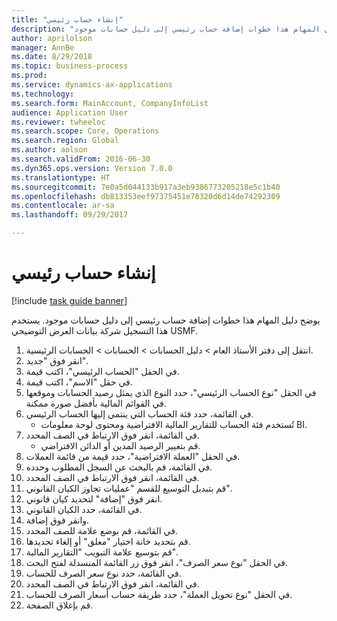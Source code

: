 ```yaml
--- 
title: "إنشاء حساب رئيسي"
description: "يوضح دليل المهام هذا خطوات إضافة حساب رئيسي إلى دليل حسابات موجود."
author: aprilolson
manager: AnnBe
ms.date: 8/29/2018
ms.topic: business-process
ms.prod: 
ms.service: dynamics-ax-applications
ms.technology: 
ms.search.form: MainAccount, CompanyInfoList
audience: Application User
ms.reviewer: twheeloc
ms.search.scope: Core, Operations
ms.search.region: Global
ms.author: aolson
ms.search.validFrom: 2016-06-30
ms.dyn365.ops.version: Version 7.0.0
ms.translationtype: HT
ms.sourcegitcommit: 7e0a5d044133b917a3eb9386773205218e5c1b40
ms.openlocfilehash: db813353eef97375451e78320d6d14de74292309
ms.contentlocale: ar-sa
ms.lasthandoff: 09/29/2017

---
```

# <a name="create-a-main-account"></a>إنشاء حساب رئيسي

[!include [task guide banner](../../includes/task-guide-banner.md)]

يوضح دليل المهام هذا خطوات إضافة حساب رئيسي إلى دليل حسابات موجود. يستخدم هذا التسجيل شركة بيانات العرض التوضيحي USMF.  

1. انتقل إلى دفتر الأستاذ العام > دليل الحسابات > الحسابات > الحسابات الرئيسية.
2. انقر فوق "جديد".
3. في الحقل "الحساب الرئيسي"، اكتب قيمة.
4. في حقل "الاسم"، اكتب قيمة.
5. في الحقل "نوع الحساب الرئيسي"، حدد النوع الذي يمثل رصيد الحسابات وموقعها في القوائم المالية بأفضل صورة ممكنة.
6. في القائمة، حدد فئة الحساب التي ينتمي إليها الحساب الرئيسي.
    * تُستخدم فئة الحساب للتقارير المالية الافتراضية ومحتوى لوحة معلومات BI.  
7. في القائمة، انقر فوق الارتباط في الصف المحدد.
    * قم بتغيير الرصيد المدين أو الدائن الافتراضي.  
8. في الحقل "العملة الافتراضية"، حدد قيمة من قائمة العملات.
9. في القائمة، قم بالبحث عن السجل المطلوب وحدده.
10. في القائمة، انقر فوق الارتباط في الصف المحدد.
11. قم بتبديل التوسيع للقسم "عمليات تجاوز الكيان القانوني".
12. انقر فوق "إضافة" لتحديد كيان قانوني.
13. في القائمة، حدد الكيان القانوني.
14. وانقر فوق إضافة.
15. في القائمة، قم بوضع علامة للصف المحدد.
16. قم بتحديد خانة اختيار "معلق" أو إلغاء تحديدها.
17. قم بتوسيع علامة التبويب "التقارير المالية".
18. في الحقل "نوع سعر الصرف"، انقر فوق زر القائمة المنسدلة لفتح البحث.
19. في القائمة، حدد نوع سعر الصرف للحساب.
20. في القائمة، انقر فوق الارتباط في الصف المحدد.
21. في الحقل "نوع تحويل العملة"، حدد طريقة حساب أسعار الصرف للحساب.
22. قم بإغلاق الصفحة.


